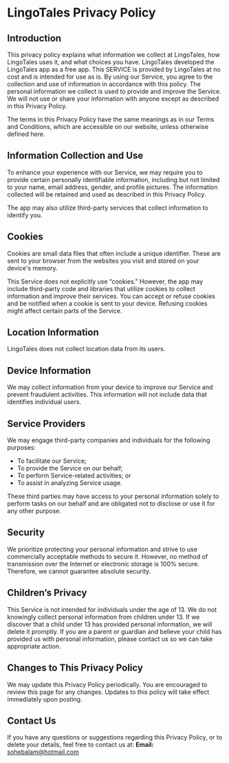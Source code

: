 
# LingoTales Privacy Policy

## Introduction
This privacy policy explains what information we collect at LingoTales, how LingoTales uses it, and what choices you have. LingoTales developed the LingoTales app as a free app. This SERVICE is provided by LingoTales at no cost and is intended for use as is. By using our Service, you agree to the collection and use of information in accordance with this policy. The personal information we collect is used to provide and improve the Service. We will not use or share your information with anyone except as described in this Privacy Policy.

The terms in this Privacy Policy have the same meanings as in our Terms and Conditions, which are accessible on our website, unless otherwise defined here.

## Information Collection and Use
To enhance your experience with our Service, we may require you to provide certain personally identifiable information, including but not limited to your name, email address, gender, and profile pictures. The information collected will be retained and used as described in this Privacy Policy.

The app may also utilize third-party services that collect information to identify you.

## Cookies
Cookies are small data files that often include a unique identifier. These are sent to your browser from the websites you visit and stored on your device's memory.

This Service does not explicitly use “cookies.” However, the app may include third-party code and libraries that utilize cookies to collect information and improve their services. You can accept or refuse cookies and be notified when a cookie is sent to your device. Refusing cookies might affect certain parts of the Service.

## Location Information
LingoTales does not collect location data from its users.

## Device Information
We may collect information from your device to improve our Service and prevent fraudulent activities. This information will not include data that identifies individual users.

## Service Providers
We may engage third-party companies and individuals for the following purposes:
- To facilitate our Service;
- To provide the Service on our behalf;
- To perform Service-related activities; or
- To assist in analyzing Service usage.

These third parties may have access to your personal information solely to perform tasks on our behalf and are obligated not to disclose or use it for any other purpose.

## Security
We prioritize protecting your personal information and strive to use commercially acceptable methods to secure it. However, no method of transmission over the Internet or electronic storage is 100% secure. Therefore, we cannot guarantee absolute security.

## Children’s Privacy
This Service is not intended for individuals under the age of 13. We do not knowingly collect personal information from children under 13. If we discover that a child under 13 has provided personal information, we will delete it promptly. If you are a parent or guardian and believe your child has provided us with personal information, please contact us so we can take appropriate action.

## Changes to This Privacy Policy
We may update this Privacy Policy periodically. You are encouraged to review this page for any changes. Updates to this policy will take effect immediately upon posting.

## Contact Us
If you have any questions or suggestions regarding this Privacy Policy, or to delete your details, feel free to contact us at:
**Email:** sohebalam@hotmail.com

